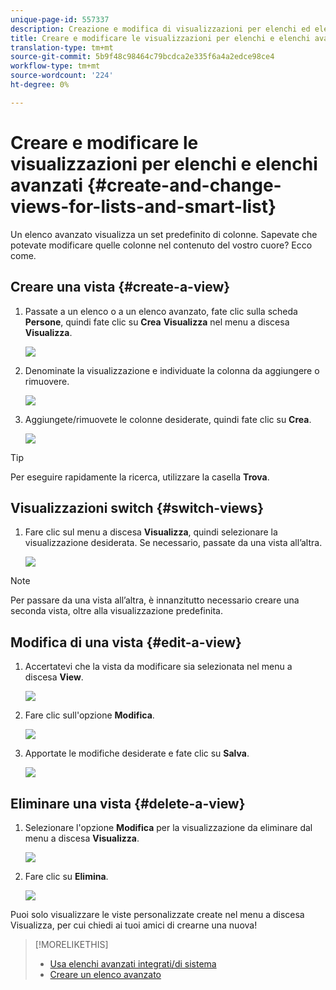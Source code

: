 ```yaml
---
unique-page-id: 557337
description: Creazione e modifica di visualizzazioni per elenchi ed elenchi avanzati - Documenti Marketo - Documentazione prodotto
title: Creare e modificare le visualizzazioni per elenchi e elenchi avanzati
translation-type: tm+mt
source-git-commit: 5b9f48c98464c79bcdca2e335f6a4a2edce98ce4
workflow-type: tm+mt
source-wordcount: '224'
ht-degree: 0%

---
```



# Creare e modificare le visualizzazioni per elenchi e elenchi avanzati {#create-and-change-views-for-lists-and-smart-list}

Un elenco avanzato visualizza un set predefinito di colonne. Sapevate che potevate modificare quelle colonne nel contenuto del vostro cuore? Ecco come.

## Creare una vista {#create-a-view}

1. Passate a un elenco o a un elenco avanzato, fate clic sulla scheda **Persone**, quindi fate clic su **Crea** **Visualizza** nel menu a discesa **Visualizza**.

   ![](assets/smartlist-createview.png)

1. Denominate la visualizzazione e individuate la colonna da aggiungere o rimuovere.

   ![](assets/image2014-9-12-11-3a23-3a53.png)

1. Aggiungete/rimuovete le colonne desiderate, quindi fate clic su **Crea**.

   ![](assets/image2014-9-12-11-3a24-3a7.png)

>[!TIP]
>
>Per eseguire rapidamente la ricerca, utilizzare la casella **Trova**.

## Visualizzazioni switch {#switch-views}

1. Fare clic sul menu a discesa **Visualizza**, quindi selezionare la visualizzazione desiderata. Se necessario, passate da una vista all’altra.

   ![](assets/smartlist-customviewchoose.png)

>[!NOTE]
>
> Per passare da una vista all’altra, è innanzitutto necessario creare una seconda vista, oltre alla visualizzazione predefinita.

## Modifica di una vista {#edit-a-view}

1. Accertatevi che la vista da modificare sia selezionata nel menu a discesa **View**.

   ![](assets/smartlist-customviewchoose.png)

1. Fare clic sull&#39;opzione **Modifica**.

   ![](assets/smartlist-editcustomview.png)

1. Apportate le modifiche desiderate e fate clic su **Salva**.

   ![](assets/image2014-9-12-11-3a27-3a19.png)

## Eliminare una vista {#delete-a-view}

1. Selezionare l&#39;opzione **Modifica** per la visualizzazione da eliminare dal menu a discesa **Visualizza**.

   ![](assets/smartlist-editcustomview.png)

1. Fare clic su **Elimina**.

   ![](assets/image2014-9-12-11-3a27-3a39.png)

Puoi solo visualizzare le viste personalizzate create nel menu a discesa Visualizza, per cui chiedi ai tuoi amici di crearne una nuova!

>[!MORELIKETHIS]
>
>* [Usa elenchi avanzati integrati/di sistema](/help/marketo/product-docs/core-marketo-concepts/smart-lists-and-static-lists/using-smart-lists/use-built-in-system-smart-lists.md)
>* [Creare un elenco avanzato](/help/marketo/product-docs/core-marketo-concepts/smart-lists-and-static-lists/creating-a-smart-list/create-a-smart-list.md)

